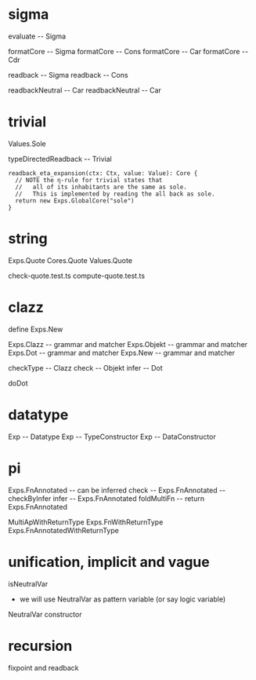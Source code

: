 # sigma

evaluate -- Sigma

formatCore -- Sigma
formatCore -- Cons
formatCore -- Car
formatCore -- Cdr

readback -- Sigma
readback -- Cons

readbackNeutral -- Car
readbackNeutral -- Car

# trivial

Values.Sole

typeDirectedReadback -- Trivial

```
readback_eta_expansion(ctx: Ctx, value: Value): Core {
  // NOTE the η-rule for trivial states that
  //   all of its inhabitants are the same as sole.
  //   This is implemented by reading the all back as sole.
  return new Exps.GlobalCore("sole")
}
```

# string

Exps.Quote
Cores.Quote
Values.Quote

check-quote.test.ts
compute-quote.test.ts

# clazz

define Exps.New

Exps.Clazz -- grammar and matcher
Exps.Objekt -- grammar and matcher
Exps.Dot -- grammar and matcher
Exps.New -- grammar and matcher

checkType -- Clazz
check -- Objekt
infer -- Dot

doDot

# datatype

Exp -- Datatype
Exp -- TypeConstructor
Exp -- DataConstructor

# pi

Exps.FnAnnotated -- can be inferred
check -- Exps.FnAnnotated -- checkByInfer
infer -- Exps.FnAnnotated
foldMultiFn -- return Exps.FnAnnotated

MultiApWithReturnType
Exps.FnWithReturnType
Exps.FnAnnotatedWithReturnType

# unification, implicit and vague

isNeutralVar

- we will use NeutralVar as pattern variable (or say logic variable)

NeutralVar constructor

# recursion

fixpoint and readback
